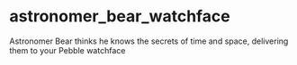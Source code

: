 # astronomer_bear_watchface
Astronomer Bear thinks he knows the secrets of time and space, delivering them to your Pebble watchface
